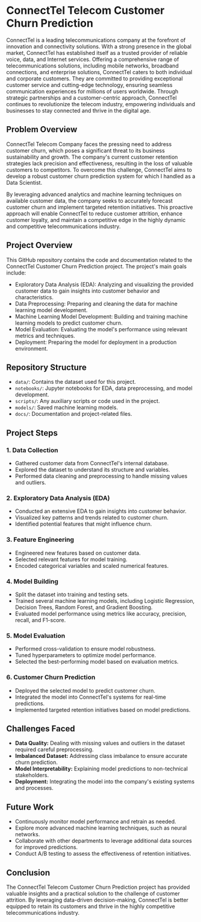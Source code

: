 # ConnectTel Telecom Customer Churn Prediction
ConnectTel is a leading telecommunications company at the forefront of innovation and connectivity solutions. With a strong presence in the global market, ConnectTel has established itself as a trusted provider of reliable voice, data, and Internet services. Offering a comprehensive range of telecommunications solutions, including mobile networks, broadband connections, and enterprise solutions, ConnectTel caters to both individual and corporate customers. They are committed to providing exceptional customer service and cutting-edge technology, ensuring seamless communication experiences for millions of users worldwide. Through strategic partnerships and a customer-centric approach, ConnectTel continues to revolutionize the telecom industry, empowering individuals and businesses to stay connected and thrive in the digital age.

## Problem Overview

ConnectTel Telecom Company faces the pressing need to address customer churn, which poses a significant threat to its business sustainability and growth. The company's current customer retention strategies lack precision and effectiveness, resulting in the loss of valuable customers to competitors. To overcome this challenge, ConnectTel aims to develop a robust customer churn prediction system for which I handled as a Data Scientist.

By leveraging advanced analytics and machine learning techniques on available customer data, the company seeks to accurately forecast customer churn and implement targeted retention initiatives. This proactive approach will enable ConnectTel to reduce customer attrition, enhance customer loyalty, and maintain a competitive edge in the highly dynamic and competitive telecommunications industry.

## Project Overview

This GitHub repository contains the code and documentation related to the ConnectTel Customer Churn Prediction project. The project's main goals include:

- Exploratory Data Analysis (EDA): Analyzing and visualizing the provided customer data to gain insights into customer behavior and characteristics.
- Data Preprocessing: Preparing and cleaning the data for machine learning model development.
- Machine Learning Model Development: Building and training machine learning models to predict customer churn.
- Model Evaluation: Evaluating the model's performance using relevant metrics and techniques.
- Deployment: Preparing the model for deployment in a production environment.

## Repository Structure

- `data/`: Contains the dataset used for this project.
- `notebooks/`: Jupyter notebooks for EDA, data preprocessing, and model development.
- `scripts/`: Any auxiliary scripts or code used in the project.
- `models/`: Saved machine learning models.
- `docs/`: Documentation and project-related files.

## Project Steps

### 1. Data Collection

- Gathered customer data from ConnectTel's internal database.
- Explored the dataset to understand its structure and variables.
- Performed data cleaning and preprocessing to handle missing values and outliers.

### 2. Exploratory Data Analysis (EDA)

- Conducted an extensive EDA to gain insights into customer behavior.
- Visualized key patterns and trends related to customer churn.
- Identified potential features that might influence churn.

### 3. Feature Engineering

- Engineered new features based on customer data.
- Selected relevant features for model training.
- Encoded categorical variables and scaled numerical features.

### 4. Model Building

- Split the dataset into training and testing sets.
- Trained several machine learning models, including Logistic Regression, Decision Trees, Random Forest, and Gradient Boosting.
- Evaluated model performance using metrics like accuracy, precision, recall, and F1-score.

### 5. Model Evaluation

- Performed cross-validation to ensure model robustness.
- Tuned hyperparameters to optimize model performance.
- Selected the best-performing model based on evaluation metrics.

### 6. Customer Churn Prediction

- Deployed the selected model to predict customer churn.
- Integrated the model into ConnectTel's systems for real-time predictions.
- Implemented targeted retention initiatives based on model predictions.

## Challenges Faced

- **Data Quality:** Dealing with missing values and outliers in the dataset required careful preprocessing.
- **Imbalanced Dataset:** Addressing class imbalance to ensure accurate churn prediction.
- **Model Interpretability:** Explaining model predictions to non-technical stakeholders.
- **Deployment:** Integrating the model into the company's existing systems and processes.

## Future Work

- Continuously monitor model performance and retrain as needed.
- Explore more advanced machine learning techniques, such as neural networks.
- Collaborate with other departments to leverage additional data sources for improved predictions.
- Conduct A/B testing to assess the effectiveness of retention initiatives.

## Conclusion

The ConnectTel Telecom Customer Churn Prediction project has provided valuable insights and a practical solution to the challenge of customer attrition. By leveraging data-driven decision-making, ConnectTel is better equipped to retain its customers and thrive in the highly competitive telecommunications industry.
